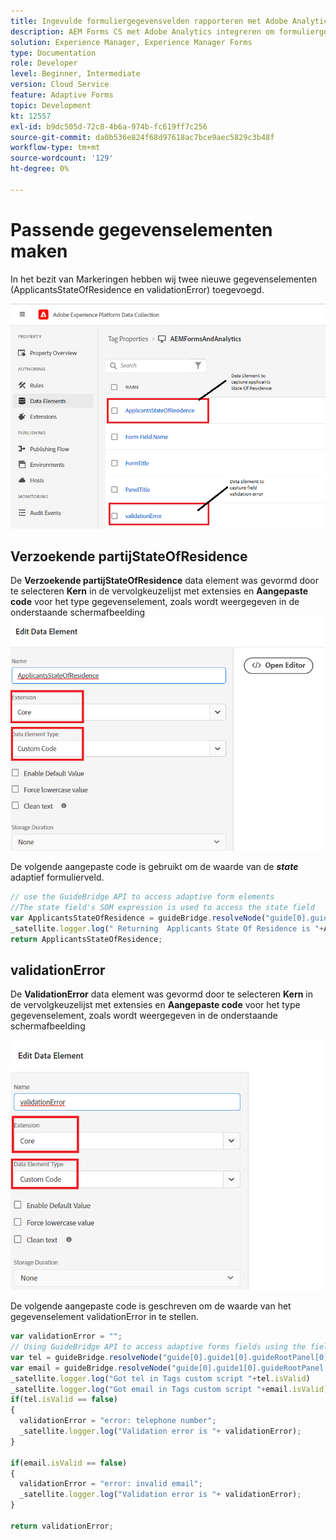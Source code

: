 ```yaml
---
title: Ingevulde formuliergegevensvelden rapporteren met Adobe Analytics
description: AEM Forms CS met Adobe Analytics integreren om formuliergegevensvelden te rapporteren
solution: Experience Manager, Experience Manager Forms
type: Documentation
role: Developer
level: Beginner, Intermediate
version: Cloud Service
feature: Adaptive Forms
topic: Development
kt: 12557
exl-id: b9dc505d-72c8-4b6a-974b-fc619ff7c256
source-git-commit: da0b536e824f68d97618ac7bce9aec5829c3b48f
workflow-type: tm+mt
source-wordcount: '129'
ht-degree: 0%

---
```


# Passende gegevenselementen maken

In het bezit van Markeringen hebben wij twee nieuwe gegevenselementen (ApplicantsStateOfResidence en validationError) toegevoegd.

![adaptief](assets/data_elements.png)

## Verzoekende partijStateOfResidence

De **Verzoekende partijStateOfResidence** data element was gevormd door te selecteren **Kern** in de vervolgkeuzelijst met extensies en **Aangepaste code** voor het type gegevenselement, zoals wordt weergegeven in de onderstaande schermafbeelding
![ingezetene van de verzoekende staat](assets/applicantstateofresidence.png)

De volgende aangepaste code is gebruikt om de waarde van de **_state_** adaptief formulierveld.

```javascript
// use the GuideBridge API to access adaptive form elements
//The state field's SOM expression is used to access the state field
var ApplicantsStateOfResidence = guideBridge.resolveNode("guide[0].guide1[0].guideRootPanel[0].state[0]").value;
_satellite.logger.log(" Returning  Applicants State Of Residence is "+ApplicantsStateOfResidence);
return ApplicantsStateOfResidence;
```

## validationError

De **ValidationError** data element was gevormd door te selecteren **Kern** in de vervolgkeuzelijst met extensies en **Aangepaste code** voor het type gegevenselement, zoals wordt weergegeven in de onderstaande schermafbeelding

![validatiefout](assets/validation-error.png)

De volgende aangepaste code is geschreven om de waarde van het gegevenselement validationError in te stellen.

```javascript
var validationError = "";
// Using GuideBridge API to access adaptive forms fields using the fields SOM expression
var tel = guideBridge.resolveNode("guide[0].guide1[0].guideRootPanel[0].telephone[0]");
var email = guideBridge.resolveNode("guide[0].guide1[0].guideRootPanel[0].email[0]");
_satellite.logger.log("Got tel in Tags custom script "+tel.isValid)
_satellite.logger.log("Got email in Tags custom script "+email.isValid)
if(tel.isValid == false)
{  
  validationError = "error: telephone number";
  _satellite.logger.log("Validation error is "+ validationError);
}

if(email.isValid == false)
{  
  validationError = "error: invalid email";
  _satellite.logger.log("Validation error is "+ validationError);
}

return validationError;
```

